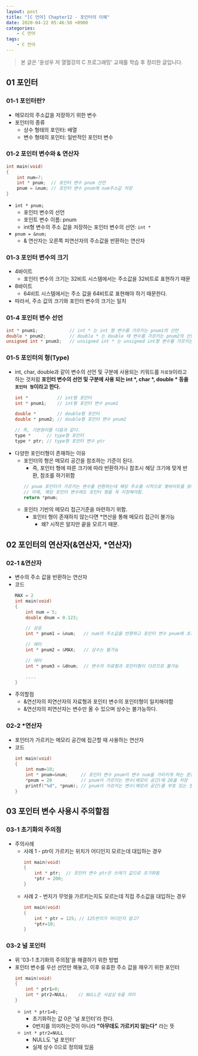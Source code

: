 ```yaml
---
layout: post
title: "[C 언어] Chapter12 - 포인터의 이해"
date: 2020-04-22 05:46:50 +0900
categories: 
    - C 언어
tags:
    - C 언어
---
```




<!-- more -->

> 본 글은 '윤성우 저 열혈강의 C 프로그래밍' 교재를 학습 후 정리한 글입니다.

## 01 포인터

### 01-1 포인터란?
- 메모리의 주소값을 저장하기 위한 변수
- 포인터의 종류
    - 상수 형태의 포인터: 배열
    - 변수 형태의 포인터: 일반적인 포인터 변수

### 01-2 포인터 변수와 & 연산자
```c
int main(void)
{
    int num=7;
    int * pnum;  // 포인터 변수 pnum 선언
    pnum = &num; // 포인터 변수 pnum에 num주소값 저장
}
```
- `int * pnum;`
    - 포인터 변수의 선언
    - 포인트 변수 이름: pnum
    - int형 변수의 주소 값을 저장하는 포인터 변수의 선언: `int *`  
- `pnum = &num;`
    - & 연산자는 오른쪽 피연산자의 주소값을 반환하는 연산자

### 01-3 포인터 변수의 크기
- 4바이트
    - 포인터 변수의 크기는 32비트 시스템에서는 주소값을 32비트로 표현하기 때문
- 8바이트
    - 64비트 시스템에서는 주소 값을 64비트로 표현해야 하기 때문한다.
- 따라서, 주소 값의 크기와 포인터 변수의 크기는 일치

### 01-4 포인터 변수 선언
```c
int * pnum1;            // int * 는 int 형 변수를 가르키는 pnum1의 선언
double * pnum2;         // double * 는 double 태 변수를 가르키는 pnum2의 선언
unsigned int * pnum3;   // unsigned int * 는 unsigned int형 변수를 가르키는 pnum3의 선언
```

### 01-5 포인터의 형(Type)
- int, char, double과 같이 변수의 선언 및 구분에 사용되는 키워드를 `자료형`이라고 하는 것처럼 **포인터 변수의 선언 및 구분에 사용 되는 int \*, char \*, double \* 등을 `포인터 형`이라고 한다.**
    ```c
    int *           // int형 포인터
    int * pnum1;    // int형 포인터 변수 pnum1

    double *        // double형 포인터
    double * pnum2; // double형 포인터 변수 pnum2

    // 즉, 기본원리를 다음과 같다.
    type *      // type형 포인터
    type * ptr; // type형 포인터 변수 ptr
    ```
- 다양한 포인터형이 존재하는 이유
    - 포인터의 형은 메모리 공간을 참조하는 기준이 된다.
        - 즉, 포인터 형에 따른 크기에 따라 반환하거나 참조시 해당 크기에 맞게 반환, 참조를 하기위함
        ```c
        // pnum 포인터가 가르키는 변수를 반환하는데 해당 주소를 시작으로 몇바이트를 읽어 들여야 하는지 모름
        // 이에, 해당 포인터 변수에도 포인터 형을 꼭 지정해야함.
        return *pnum; 
        ```
    - 포인터 기반의 메모리 접근기준을 마련하기 위함.
        - 포인터 형이 존재하지 않는다면 *연산을 통해 메모리 접근이 불가능
            - 왜? 시작은 알지만 끝을 모르기 때문.

## 02 포인터의 연산자(&연산자, *연산자)

### 02-1 &연산자
- 변수의 주소 값을 반환하는 연산자
- 코드
    ```c
    MAX = 2
    int main(void)
    {
        int num = 5;
        double dnum = 0.123;

        // 성공
        int * pnum1 = &num;   // num의 주소값을 반환하고 포인터 변수 pnum에 초기화

        // 에러
        int * pnum2 = &MAX;   // 상수는 불가능

        // 에러
        int * pnum3 = &dnum;  // 변수의 자료형과 포인터형이 다르므로 불가능

        ....
    }
    ```
- 주의할점
    - &연산자의 피연산자의 자료형과 포인터 변수의 포인터형이 일치해야함
    - &연산자의 피연산자는 변수만 올 수 있으며 상수는 불가능하다.

### 02-2 *연산자
- 포인터가 가르키는 메모리 공간에 접근할 때 사용하는 연산자
- 코드
    ```c
    int main(void)
    {
        int num=10;
        int * pnum=&num;     // 포인터 변수 pnum이 변수 num을 가리키게 하는 문장
        *pnum = 20           // pnum이 가르키는 변수(메모리 공간)에 20을 저장
        printf("%d", *pnum); // pnum이 가르키는 변수(메모리 공간)를 부호 있는 정수 출력
    }
    ```

## 03 포인터 변수 사용시 주의할점

### 03-1 초기화의 주의점
- 주의사례
    - 사례 1 - ptr이 가르키는 위치가 어디인지 모르는데 대입하는 경우
        ```c
        int main(void)
        {
            int * ptr;  // 포인터 변수 ptr은 쓰레기 값으로 초기화됨
            *ptr = 200;
        }
        ```
    - 사례 2 - 번지가 무엇을 가르키는지도 모르는데 직접 주소값을 대입하는 경우
        ```c
        int main(void)
        {
            int * ptr = 125; // 125번지가 어디인지 알고?
            *ptr=10;
        }
        ```
### 03-2 널 포인터
- 위 '03-1 초기화의 주의점'을 해결하기 위한 방법
- 포인터 변수를 우선 선언만 해놓고, 이후 유효한 주소 값을 채우기 위한 포인터
    ```c
    int main(void)
    {
        int * ptr1=0;      
        int * ptr2=NULL;    // NULL은 사실상 0을 의미
    }
    ```
    - `int * ptr1=0;`
        - 초기화하는 값 0은 '널 포인터'라 한다. 
        - 0번지를 의미하는것이 아니라 **"아무데도 가르키지 않는다"** 라는 뜻
    - `int * ptr2=NULL`
        - NULL도 '널 포인터'
        - 실제 상수 0으로 정의돼 있음